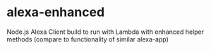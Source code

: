 # alexa-enhanced
Node.js Alexa Client build to run with Lambda with enhanced helper methods (compare to functionality of similar alexa-app)
